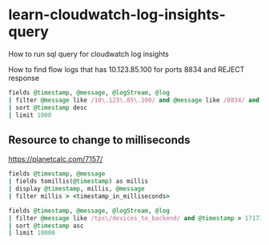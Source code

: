 # learn-cloudwatch-log-insights-query
How to run sql query for cloudwatch log insights

How to find flow logs that has 10.123.85.100 for ports 8834 and REJECT response
```ruby
fields @timestamp, @message, @logStream, @log
| filter @message like /10\.123\.85\.100/ and @message like /8834/ and @message like /REJECT/
| sort @timestamp desc
| limit 1000
```
## Resource to change to milliseconds
https://planetcalc.com/7157/
```ruby
fields @timestamp, @message
| fields tomillis(@timestamp) as millis
| display @timestamp, millis, @message
| filter millis > <timestamp_in_milliseconds>
```
```ruby
fields @timestamp, @message, @logStream, @log
| filter @message like /tps\/devices_to_backend/ and @timestamp > 1717338360000 and eventType like 'RuleExecution'
| sort @timestamp asc
| limit 10000
```
